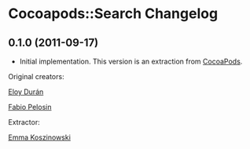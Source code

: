 # Cocoapods::Search Changelog

## 0.1.0 (2011-09-17) 

* Initial implementation. This version is an extraction from [CocoaPods](https://github.com/CocoaPods/CocoaPods). 

Original creators: 

[Eloy Durán](https://github.com/alloy)

[Fabio Pelosin](https://github.com/fabiopelosin)

Extractor:

[Emma Koszinowski](http://github.com/emkosz)